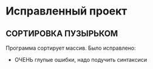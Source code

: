 # Исправленный проект

## СОРТИРОВКА ПУЗЫРЬКОМ

Программа сортирует массив. Было исправлено:

- ОЧЕНЬ глупые ошибки, надо подучить синтаксиси
